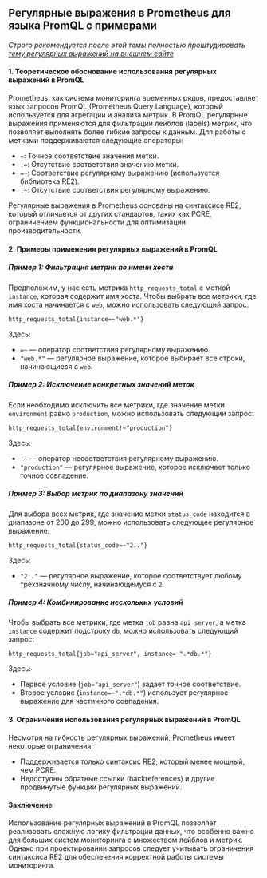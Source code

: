 ## Регулярные выражения в Prometheus для языка PromQL с примерами

_Строго рекомендуется после этой темы полностью проштудировать [тему регулярных выражений на внешнем сайте](https://habr.com/ru/articles/545150/ "Регулярные выражения (regexp) — основы.")_

#### 1. **Теоретическое обоснование использования регулярных выражений в PromQL**

Prometheus, как система мониторинга временных рядов, предоставляет язык запросов PromQL (Prometheus Query Language), который используется для агрегации и анализа метрик. В PromQL регулярные выражения применяются для фильтрации лейблов (labels) метрик, что позволяет выполнять более гибкие запросы к данным. Для работы с метками поддерживаются следующие операторы:

- `=`: Точное соответствие значения метки.
- `!=`: Отсутствие соответствия значению метки.
- `=~`: Соответствие регулярному выражению (используется библиотека RE2).
- `!~`: Отсутствие соответствия регулярному выражению.

Регулярные выражения в Prometheus основаны на синтаксисе RE2, который отличается от других стандартов, таких как PCRE, ограничением функциональности для оптимизации производительности.

#### 2. **Примеры применения регулярных выражений в PromQL**

##### Пример 1: Фильтрация метрик по имени хоста
Предположим, у нас есть метрика `http_requests_total` с меткой `instance`, которая содержит имя хоста. Чтобы выбрать все метрики, где имя хоста начинается с `web`, можно использовать следующий запрос:

```promql
http_requests_total{instance=~"web.*"}
```

Здесь:
- `=~` — оператор соответствия регулярному выражению.
- `"web.*"` — регулярное выражение, которое выбирает все строки, начинающиеся с `web`.

##### Пример 2: Исключение конкретных значений меток
Если необходимо исключить все метрики, где значение метки `environment` равно `production`, можно использовать следующий запрос:

```promql
http_requests_total{environment!~"production"}
```

Здесь:
- `!~` — оператор несоответствия регулярному выражению.
- `"production"` — регулярное выражение, которое исключает только точное совпадение.

##### Пример 3: Выбор метрик по диапазону значений
Для выбора всех метрик, где значение метки `status_code` находится в диапазоне от 200 до 299, можно использовать следующее регулярное выражение:

```promql
http_requests_total{status_code=~"2.."}
```

Здесь:
- `"2.."` — регулярное выражение, которое соответствует любому трехзначному числу, начинающемуся с `2`.

##### Пример 4: Комбинирование нескольких условий
Чтобы выбрать все метрики, где метка `job` равна `api_server`, а метка `instance` содержит подстроку `db`, можно использовать следующий запрос:

```promql
http_requests_total{job="api_server", instance=~".*db.*"}
```

Здесь:
- Первое условие (`job="api_server"`) задает точное соответствие.
- Второе условие (`instance=~".*db.*"`) использует регулярное выражение для частичного совпадения.

#### 3. **Ограничения использования регулярных выражений в PromQL**

Несмотря на гибкость регулярных выражений, Prometheus имеет некоторые ограничения:
- Поддерживается только синтаксис RE2, который менее мощный, чем PCRE.
- Недоступны обратные ссылки (backreferences) и другие продвинутые функции регулярных выражений.

#### Заключение

Использование регулярных выражений в PromQL позволяет реализовать сложную логику фильтрации данных, что особенно важно для больших систем мониторинга с множеством лейблов и метрик. Однако при проектировании запросов следует учитывать ограничения синтаксиса RE2 для обеспечения корректной работы системы мониторинга.
